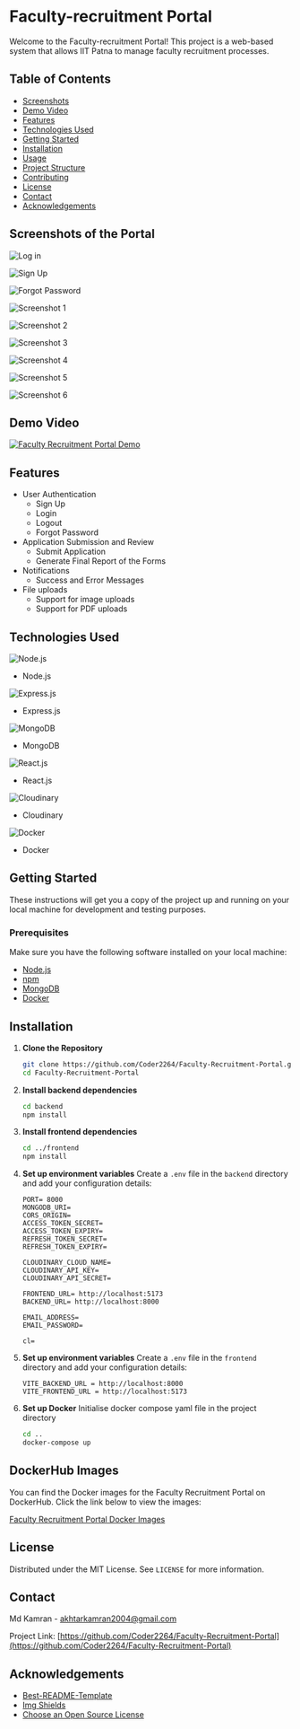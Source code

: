 # Faculty-recruitment Portal

Welcome to the Faculty-recruitment Portal! This project is a web-based system that allows IIT Patna to manage faculty recruitment processes.

## Table of Contents
- [Screenshots](#screenshots-of-the-portal)
- [Demo Video](#demo-video)
- [Features](#features)
- [Technologies Used](#technologies-used)
- [Getting Started](#getting-started)
- [Installation](#installation)
- [Usage](#usage)
- [Project Structure](#project-structure)
- [Contributing](#contributing)
- [License](#license)
- [Contact](#contact)
- [Acknowledgements](#acknowledgements)

## Screenshots of the Portal

![Log in](https://res.cloudinary.com/dftyqcjar/image/upload/v1718346851/MyStorage/sb5tk6oem1twqqoov1co.png)

![Sign Up](https://res.cloudinary.com/dftyqcjar/image/upload/v1718346852/MyStorage/l5zuw9zwertitbluxrlk.png)

![Forgot Password](https://res.cloudinary.com/dftyqcjar/image/upload/v1718346852/MyStorage/ajwyzlovjvmpr42ocmyh.png)

![Screenshot 1](https://res.cloudinary.com/dftyqcjar/image/upload/v1718345250/MyStorage/amvimt3ecwpelmpyylqh.png)

![Screenshot 2](https://res.cloudinary.com/dftyqcjar/image/upload/v1718345250/MyStorage/egul7pzwforqxeevwxn4.png)

![Screenshot 3](https://res.cloudinary.com/dftyqcjar/image/upload/v1718345250/MyStorage/vtdla265m9eenqfam8rg.png)

![Screenshot 4](https://res.cloudinary.com/dftyqcjar/image/upload/v1718345250/MyStorage/lnem6q8np08rf7c8pwgy.png)

![Screenshot 5](https://res.cloudinary.com/dftyqcjar/image/upload/v1718345251/MyStorage/jfg0tg47vbyg23iju76l.png)

![Screenshot 6](https://res.cloudinary.com/dftyqcjar/image/upload/v1718345251/MyStorage/ejlmydqwm3euf0kbeomz.png)



## Demo Video

[![Faculty Recruitment Portal Demo](https://img.youtube.com/vi/cXFsxupyXEQ/maxresdefault.jpg)](https://youtu.be/cXFsxupyXEQ)

## Features
- User Authentication
  - Sign Up
  - Login
  - Logout
  - Forgot Password
- Application Submission and Review
  - Submit Application
  - Generate Final Report of the Forms
- Notifications
  - Success and Error Messages
- File uploads
  - Support for image uploads
  - Support for PDF uploads

## Technologies Used


![Node.js](https://nodejs.org/static/images/logo.svg)
- Node.js

![Express.js](https://expressjs.com/images/express-facebook-share.png)
- Express.js

![MongoDB](https://webassets.mongodb.com/_com_assets/cms/MongoDB_Logo_FullColorBlack_RGB-4td3yuxzjs.png)
- MongoDB

![React.js](https://upload.wikimedia.org/wikipedia/commons/thumb/a/a7/React-icon.svg/1200px-React-icon.svg.png)
- React.js

![Cloudinary](https://res.cloudinary.com/cloudinary/image/upload/new_cloudinary_logo_square.png)
- Cloudinary

![Docker](https://pbs.twimg.com/profile_images/1749553035133566976/hMA0FbDk_400x400.jpg)
- Docker

## Getting Started
These instructions will get you a copy of the project up and running on your local machine for development and testing purposes.

### Prerequisites

Make sure you have the following software installed on your local machine:
- [Node.js](https://nodejs.org/en/)
- [npm](https://www.npmjs.com/)
- [MongoDB](https://www.mongodb.com/)
- [Docker](https://www.docker.com/)

## Installation

1. **Clone the Repository**
    ```bash
    git clone https://github.com/Coder2264/Faculty-Recruitment-Portal.git
    cd Faculty-Recruitment-Portal
    ```
2. **Install backend dependencies**
    ```bash
    cd backend
    npm install
    ```

3. **Install frontend dependencies**
    ```bash
    cd ../frontend
    npm install
    ```
4. **Set up environment variables**
    Create a `.env` file in the `backend` directory and add your configuration details:
    ```env
    PORT= 8000
    MONGODB_URI=
    CORS_ORIGIN=
    ACCESS_TOKEN_SECRET=
    ACCESS_TOKEN_EXPIRY=
    REFRESH_TOKEN_SECRET=
    REFRESH_TOKEN_EXPIRY=
    
    CLOUDINARY_CLOUD_NAME=
    CLOUDINARY_API_KEY=
    CLOUDINARY_API_SECRET=
    
    FRONTEND_URL= http://localhost:5173
    BACKEND_URL= http://localhost:8000
    
    EMAIL_ADDRESS=
    EMAIL_PASSWORD=
    
    cl=
    ```

5. **Set up environment variables**
    Create a `.env` file in the `frontend` directory and add your configuration details:
    ```env
    VITE_BACKEND_URL = http://localhost:8000
    VITE_FRONTEND_URL = http://localhost:5173
    ```
6. **Set up Docker**
    Initialise docker compose yaml file in the project directory
    ```bash
    cd ..
    docker-compose up
    ```

## DockerHub Images

You can find the Docker images for the Faculty Recruitment Portal on DockerHub. Click the link below to view the images:

[Faculty Recruitment Portal Docker Images](https://hub.docker.com/r/kamran676446/faculty-recruitment-portal/tags)


## License

Distributed under the MIT License. See `LICENSE` for more information.

## Contact
Md Kamran - akhtarkamran2004@gmail.com

Project Link: [https://github.com/Coder2264/Faculty-Recruitment-Portal](https://github.com/Coder2264/Faculty-Recruitment-Portal)


## Acknowledgements

* [Best-README-Template](https://github.com/othneildrew/Best-README-Template)
* [Img Shields](https://shields.io)
* [Choose an Open Source License](https://choosealicense.com)